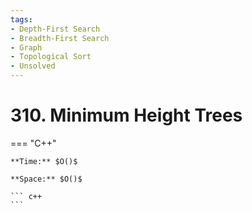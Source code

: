 ```yaml
---
tags:
- Depth-First Search
- Breadth-First Search
- Graph
- Topological Sort
- Unsolved
---
```



# 310. Minimum Height Trees

=== "C++"

    **Time:** $O()$

    **Space:** $O()$

    ``` c++
    ```